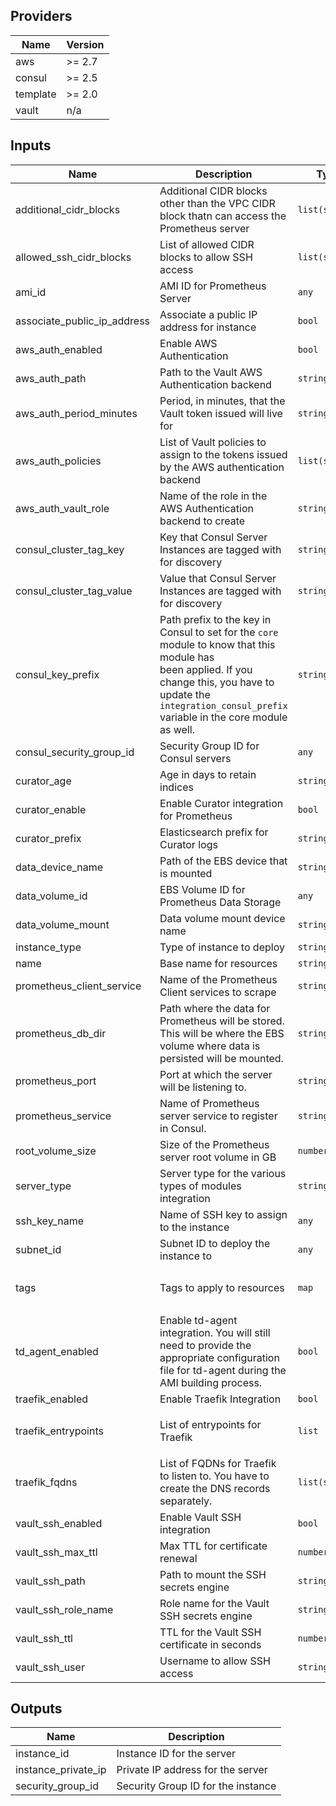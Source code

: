 ## Providers

| Name | Version |
|------|---------|
| aws | >= 2.7 |
| consul | >= 2.5 |
| template | >= 2.0 |
| vault | n/a |

## Inputs

| Name | Description | Type | Default | Required |
|------|-------------|------|---------|:-----:|
| additional\_cidr\_blocks | Additional CIDR blocks other than the VPC CIDR block thatn can access the Prometheus server | `list(string)` | `[]` | no |
| allowed\_ssh\_cidr\_blocks | List of allowed CIDR blocks to allow SSH access | `list(string)` | `[]` | no |
| ami\_id | AMI ID for Prometheus Server | `any` | n/a | yes |
| associate\_public\_ip\_address | Associate a public IP address for instance | `bool` | `false` | no |
| aws\_auth\_enabled | Enable AWS Authentication | `bool` | `false` | no |
| aws\_auth\_path | Path to the Vault AWS Authentication backend | `string` | `"aws"` | no |
| aws\_auth\_period\_minutes | Period, in minutes, that the Vault token issued will live for | `string` | `"60"` | no |
| aws\_auth\_policies | List of Vault policies to assign to the tokens issued by the AWS authentication backend | `list(string)` | `[]` | no |
| aws\_auth\_vault\_role | Name of the role in the AWS Authentication backend to create | `string` | `"prometheus"` | no |
| consul\_cluster\_tag\_key | Key that Consul Server Instances are tagged with for discovery | `string` | `"consul-servers"` | no |
| consul\_cluster\_tag\_value | Value that Consul Server Instances are tagged with for discovery | `string` | `"consul"` | no |
| consul\_key\_prefix | Path prefix to the key in Consul to set for the `core` module to know that this module has<br>        been applied. If you change this, you have to update the<br>        `integration_consul_prefix` variable in the core module as well. | `string` | `"terraform/"` | no |
| consul\_security\_group\_id | Security Group ID for Consul servers | `any` | n/a | yes |
| curator\_age | Age in days to retain indices | `string` | `"90"` | no |
| curator\_enable | Enable Curator integration for Prometheus | `bool` | `false` | no |
| curator\_prefix | Elasticsearch prefix for Curator logs | `string` | `"services.prometheus"` | no |
| data\_device\_name | Path of the EBS device that is mounted | `string` | `"/dev/nvme1n1"` | no |
| data\_volume\_id | EBS Volume ID for Prometheus Data Storage | `any` | n/a | yes |
| data\_volume\_mount | Data volume mount device name | `string` | `"/dev/sdf"` | no |
| instance\_type | Type of instance to deploy | `string` | `"t2.micro"` | no |
| name | Base name for resources | `string` | `"prometheus"` | no |
| prometheus\_client\_service | Name of the Prometheus Client services to scrape | `string` | `"prometheus-client"` | no |
| prometheus\_db\_dir | Path where the data for Prometheus will be stored. This will be where the EBS volume where data is persisted will be mounted. | `string` | `"/mnt/data"` | no |
| prometheus\_port | Port at which the server will be listening to. | `string` | `"9090"` | no |
| prometheus\_service | Name of Prometheus server service to register in Consul. | `string` | `"prometheus"` | no |
| root\_volume\_size | Size of the Prometheus server root volume in GB | `number` | `50` | no |
| server\_type | Server type for the various types of modules integration | `string` | `"prometheus"` | no |
| ssh\_key\_name | Name of SSH key to assign to the instance | `any` | n/a | yes |
| subnet\_id | Subnet ID to deploy the instance to | `any` | n/a | yes |
| tags | Tags to apply to resources | `map` | <pre>{<br>  "Terraform": "true"<br>}<br></pre> | no |
| td\_agent\_enabled | Enable td-agent integration. You will still need to provide the appropriate configuration file for td-agent during the AMI building process. | `bool` | `false` | no |
| traefik\_enabled | Enable Traefik Integration | `bool` | `false` | no |
| traefik\_entrypoints | List of entrypoints for Traefik | `list` | <pre>[<br>  "internal"<br>]<br></pre> | no |
| traefik\_fqdns | List of FQDNs for Traefik to listen to. You have to create the DNS records separately. | `list(string)` | `[]` | no |
| vault\_ssh\_enabled | Enable Vault SSH integration | `bool` | `false` | no |
| vault\_ssh\_max\_ttl | Max TTL for certificate renewal | `number` | `86400` | no |
| vault\_ssh\_path | Path to mount the SSH secrets engine | `string` | `"ssh_prometheus"` | no |
| vault\_ssh\_role\_name | Role name for the Vault SSH secrets engine | `string` | `"default"` | no |
| vault\_ssh\_ttl | TTL for the Vault SSH certificate in seconds | `number` | `300` | no |
| vault\_ssh\_user | Username to allow SSH access | `string` | `"ubuntu"` | no |

## Outputs

| Name | Description |
|------|-------------|
| instance\_id | Instance ID for the server |
| instance\_private\_ip | Private IP address for the server |
| security\_group\_id | Security Group ID for the instance |

